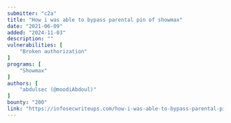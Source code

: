 ```yaml
---
submitter: "c2a"
title: "How i was able to bypass parental pin of showmax"
date: "2021-06-09"
added: "2024-11-03"
description: ""
vulnerabilities: [
    "Broken authorization"
]
programs: [
    "Showmax"
]
authors: [
    "abdulsec (@moodiAbdoul)"
]
bounty: "200"
link: "https://infosecwriteups.com/how-i-was-able-to-bypass-parental-pin-of-showmax-e6d6ec3af92d"
---
```




